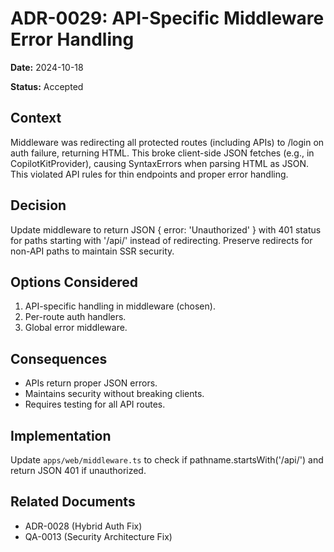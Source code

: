 # ADR-0029: API-Specific Middleware Error Handling

**Date:** 2024-10-18

**Status:** Accepted

## Context

Middleware was redirecting all protected routes (including APIs) to /login on auth failure, returning HTML. This broke client-side JSON fetches (e.g., in CopilotKitProvider), causing SyntaxErrors when parsing HTML as JSON. This violated API rules for thin endpoints and proper error handling.

## Decision

Update middleware to return JSON { error: 'Unauthorized' } with 401 status for paths starting with '/api/' instead of redirecting. Preserve redirects for non-API paths to maintain SSR security.

## Options Considered
1. API-specific handling in middleware (chosen).
2. Per-route auth handlers.
3. Global error middleware.

## Consequences
- APIs return proper JSON errors.
- Maintains security without breaking clients.
- Requires testing for all API routes.

## Implementation
Update `apps/web/middleware.ts` to check if pathname.startsWith('/api/') and return JSON 401 if unauthorized.

## Related Documents
- ADR-0028 (Hybrid Auth Fix)
- QA-0013 (Security Architecture Fix)